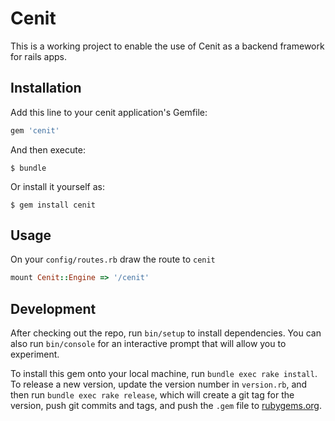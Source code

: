 # Cenit

This is a working project to enable the use of Cenit as a backend framework for rails apps.    

## Installation

Add this line to your cenit application's Gemfile:

```ruby
gem 'cenit'
```

And then execute:

    $ bundle

Or install it yourself as:

    $ gem install cenit

## Usage

On your `config/routes.rb` draw the route to `cenit`

```ruby
mount Cenit::Engine => '/cenit'
```

## Development

After checking out the repo, run `bin/setup` to install dependencies. You can also run `bin/console` for an interactive prompt that will allow you to experiment.

To install this gem onto your local machine, run `bundle exec rake install`. To release a new version, update the version number in `version.rb`, and then run `bundle exec rake release`, which will create a git tag for the version, push git commits and tags, and push the `.gem` file to [rubygems.org](https://rubygems.org).